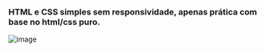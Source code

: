 ### HTML e CSS simples sem responsividade, apenas prática com base no html/css puro.

![image](https://github.com/BrendoLopez/ProjetoCSS-flexbox-desafio/assets/121137098/2cc1ec92-43ef-4dab-b78d-324f9926e55c)
